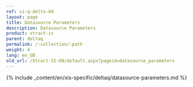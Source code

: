 ```yaml
---
ref: xi-q-delta-04
layout: page
title: Datasource Parameters
description: Datasource Parameters
product: xtract-is
parent: deltaq
permalink: /:collection/:path
weight: 4
lang: en_GB
old_url: /Xtract-IS-EN/default.aspx?pageid=datasource_parameters
---
```

{% include _content/en/xis-specific/deltaq/datasource-parameters.md %}
